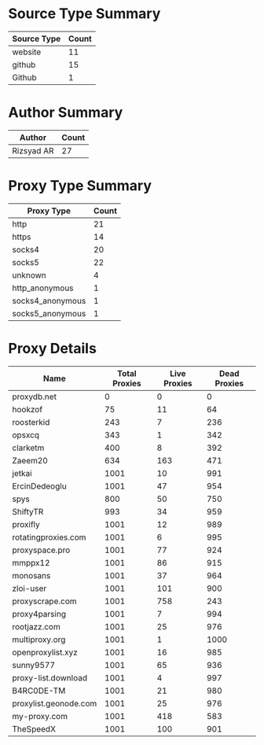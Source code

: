 # Source Type Summary

| Source Type | Count |
|-------------|-------|
| website | 11 |
| github | 15 |
| Github | 1 |


# Author Summary

| Author | Count |
|--------|-------|
| Rizsyad AR | 27 |


# Proxy Type Summary

| Proxy Type | Count |
|------------|-------|
| http | 21 |
| https | 14 |
| socks4 | 20 |
| socks5 | 22 |
| unknown | 4 |
| http_anonymous | 1 |
| socks4_anonymous | 1 |
| socks5_anonymous | 1 |


# Proxy Details

| Name | Total Proxies | Live Proxies | Dead Proxies |
|------|---------------|--------------|---------------|
| proxydb.net | 0 | 0 | 0 |
| hookzof | 75 | 11 | 64 |
| roosterkid | 243 | 7 | 236 |
| opsxcq | 343 | 1 | 342 |
| clarketm | 400 | 8 | 392 |
| Zaeem20 | 634 | 163 | 471 |
| jetkai | 1001 | 10 | 991 |
| ErcinDedeoglu | 1001 | 47 | 954 |
| spys | 800 | 50 | 750 |
| ShiftyTR | 993 | 34 | 959 |
| proxifly | 1001 | 12 | 989 |
| rotatingproxies.com | 1001 | 6 | 995 |
| proxyspace.pro | 1001 | 77 | 924 |
| mmppx12 | 1001 | 86 | 915 |
| monosans | 1001 | 37 | 964 |
| zloi-user | 1001 | 101 | 900 |
| proxyscrape.com | 1001 | 758 | 243 |
| proxy4parsing | 1001 | 7 | 994 |
| rootjazz.com | 1001 | 25 | 976 |
| multiproxy.org | 1001 | 1 | 1000 |
| openproxylist.xyz | 1001 | 16 | 985 |
| sunny9577 | 1001 | 65 | 936 |
| proxy-list.download | 1001 | 4 | 997 |
| B4RC0DE-TM | 1001 | 21 | 980 |
| proxylist.geonode.com | 1001 | 25 | 976 |
| my-proxy.com | 1001 | 418 | 583 |
| TheSpeedX | 1001 | 100 | 901 |
